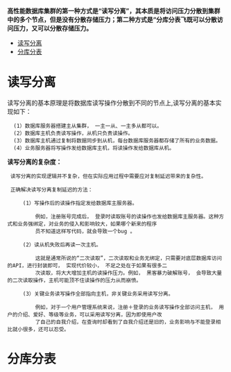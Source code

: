 
**高性能数据库集群的第一种方式是“读写分离”，其本质是将访问压力分散到集群中的多个节点，但是没有分散存储压力；第二种方式是“分库分表飞既可以分散访问压力，又可以分散存储压力。**

* [读写分离](#读写分离)
* [分库分表](#分库分表)




# 读写分离

  读写分离的基本原理是将数据库读写操作分散到不同的节点上,读写分离的基本实现如下：
  
      (1）数据库服务器搭建主从集群， 一主一从、一主多从都可以。
      (2）数据库主机负责读写操作，从机只负责读操作。
      (3）数据库主机通过复制将数据同步到从机，每台数据库服务器都存储了所有的业务数据。
      (4）业务服务器将写操作发给数据库主机，将读操作发给数据库从机。

  **读写分离的复杂度：**
  
     读写分离的实现逻辑并不复杂，但在实际应用过程中需要应对复制延迟带来的复杂性。
     
     正确解决读写分离复制延迟的方法：
     
         (1）写操作后的读操作指定发给数据库主服务器。
         
             例如，注册账号完成后， 登录时读取账号的读操作也发给数据库主服务器。这种方式和业务强绑定，对业务的侵入和影响较大，如果哪个新来的程序
             员不知道这样写代码，就会导致一个bug 。
         
         (2）读从机失败后再读一次主机。
         
             这就是通常所说的“二次读取”，二次读取和业务无绑定，只需要对底层数据库访问的API，进行封装即可， 实现代价较小， 不足之处在于如果有很多二
             次读取，将大大增加主机的读操作压力。例如， 黑客暴力破解账号， 会导致大量的二次读取操作，主机可能顶不住读操作的压力从而崩愤。
         
         (3）关键业务读写操作全部指向主机，非关键业务采用读写分离。
         
             例如，对于一个用户管理系统来说，注册＋登录的业务读写操作全部访问主机， 用户的介绍、爱好、等级等业务，可以采用读写分离，因为即使用户改
             了自己的自我介绍，在查询时却看到了自我介绍还是旧的，业务影响与不能登录相比就小很多，还可以忍受。

# 分库分表
